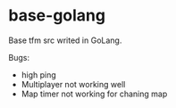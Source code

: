 # base-golang
Base tfm src writed in GoLang.

Bugs: 
  - high ping
  - Multiplayer not working well
  - Map timer not working for chaning map


